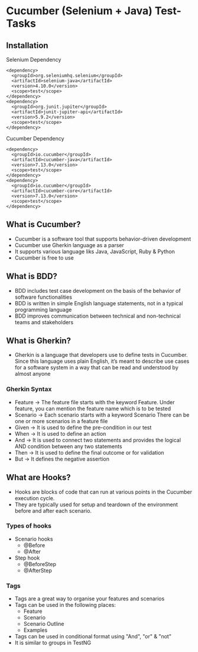 # Cucumber (Selenium + Java) Test-Tasks

## Installation
Selenium Dependency
```
<dependency>
  <groupId>org.seleniumhq.selenium</groupId>
  <artifactId>selenium-java</artifactId>
  <version>4.10.0</version>
  <scope>test</scope>
</dependency>
<dependency>
  <groupId>org.junit.jupiter</groupId>
  <artifactId>junit-jupiter-api</artifactId>
  <version>5.9.2</version>
  <scope>test</scope>
</dependency>
```

Cucumber Dependency
```
<dependency>
  <groupId>io.cucumber</groupId>
  <artifactId>cucumber-java</artifactId>
  <version>7.13.0</version>
  <scope>test</scope>
</dependency>
<dependency>
  <groupId>io.cucumber</groupId>
  <artifactId>cucumber-core</artifactId>
  <version>7.13.0</version>
  <scope>test</scope>
</dependency>
```

## What is Cucumber?
- Cucumber is a software tool that supports behavior-driven development
- Cucumber use Gherkin language as a parser
- It supports various language liks Java, JavaScript, Ruby & Python
- Cucumber is free to use

## What is BDD?
- BDD includes test case development on the basis of the behavior of software functionalities
- BDD is written in simple English language statements, not in a typical programming language
- BDD improves communication between technical and non-technical teams and stakeholders

## What is Gherkin?
- Gherkin is a language that developers use to define tests in Cucumber. Since this language uses plain English, it’s meant to describe use cases for a software system in a way that can be read and understood by almost anyone

### Gherkin Syntax
- Feature -> The feature file starts with the keyword Feature. Under feature, you can mention the feature name which is to be tested
- Scenario -> Each scenario starts with a keyword Scenario
  There can be one or more scenarios in a feature file
- Given -> It is used to define the pre-condition in our test
- When -> It is used to define an action
- And -> It is used to connect two statements and provides the logical AND condition between any two statements
- Then -> It is used to define the final outcome or for validation
- But -> It defines the negative assertion

## What are Hooks?
- Hooks are blocks of code that can run at various points in the Cucumber execution cycle.
- They are typically used for setup and teardown of the environment before and after each scenario.

### Types of hooks
- Scenario hooks
    - @Before
    - @After
- Step hook
    - @BeforeStep
    - @AfterStep

### Tags
- Tags are a great way to organise your features and scenarios
- Tags can be used in the following places:
    - Feature
    - Scenario
    - Scenario Outline
    - Examples
- Tags can be used in conditional format using "And", "or" & "not"
- It is similar to groups in TestNG

